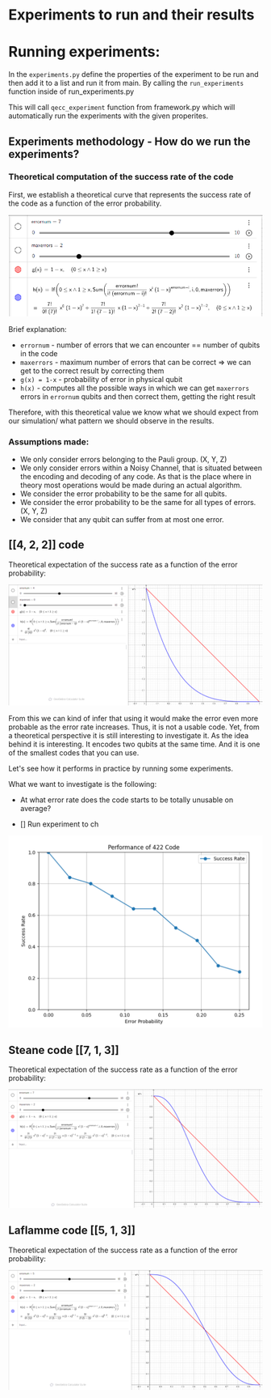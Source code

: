 # Experiments to run and their results

# Running experiments:
In the `experiments.py` define the properties of the experiment to be run and then add it to a list and run it from main.
By calling the `run_experiments` function inside of run_experiments.py

This will call `qecc_experiment` function from framework.py which will automatically run the experiments
with the given properites.


## Experiments methodology - How do we run the experiments?

### Theoretical computation of the success rate of the code

First, we establish a theoretical curve that represents the success rate of the code as a function of the error probability.

![mathematical expectations](assets/theoretical_way_of_computing.png)

Brief explanation:
- `errornum` - number of errors that we can encounter == number of qubits in the code
- `maxerrors` - maximum number of errors that can be correct => we can get to the correct result by correcting them
- `g(x) = 1-x` - probability of error in physical qubit
- `h(x)` - computes all the possible ways in which we can get `maxerrors` errors in `errornum` qubits and then correct them, getting the right result

Therefore, with this theoretical value we know what we should expect from our simulation/ what pattern we should observe in the results.

### Assumptions made:

- We only consider errors belonging to the Pauli group. (X, Y, Z)
- We only consider errors within a Noisy Channel, that is situated between the encoding and decoding of any code.
As that is the place where in theory most operations would be made during an actual algorithm.
- We consider the error probability to be the same for all qubits.
- We consider the error probability to be the same for all types of errors. (X, Y, Z)
- We consider that any qubit can suffer from at most one error.


## [[4, 2, 2]] code 

Theoretical expectation of the success rate as a function of the error probability:

![theoretical - 422](assets/422_theoretical.png)

From this we can kind of infer that using it would make the error even more probable as the error rate increases. Thus, it is not a usable code.
Yet, from a theoretical perspective it is still interesting to investigate it. As the idea behind it is interesting. It encodes two qubits at the same time.
And it is one of the smallest codes that you can use. 

Let's see how it performs in practice by running some experiments. 

What we want to investigate is the following: 
- At what error rate does the code starts to be totally unusable on average?







- [] Run experiment to ch



![alt text](assets/422_x_flip.png)




## Steane code  [[7, 1, 3]]

Theoretical expectation of the success rate as a function of the error probability:

![alt text](assets/steane_theoretical.png)


## Laflamme code [[5, 1, 3]]

Theoretical expectation of the success rate as a function of the error probability:

![alt text](assets/laflamme_theoretical.png)